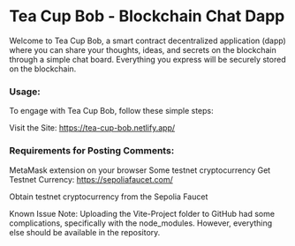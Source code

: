 
# Tea Cup Bob - Blockchain Chat Dapp

Welcome to Tea Cup Bob, a smart contract decentralized application (dapp) where you can share your thoughts, ideas, and secrets on the blockchain through a simple chat board. 
Everything you express will be securely stored on the blockchain.

### Usage: 
To engage with Tea Cup Bob, follow these simple steps:

Visit the Site: https://tea-cup-bob.netlify.app/

### Requirements for Posting Comments:

MetaMask extension on your browser
Some testnet cryptocurrency
Get Testnet Currency: https://sepoliafaucet.com/

Obtain testnet cryptocurrency from the Sepolia Faucet

Known Issue
Note: Uploading the Vite-Project folder to GitHub had some complications, specifically with the node_modules. However, everything else should be available in the repository.



